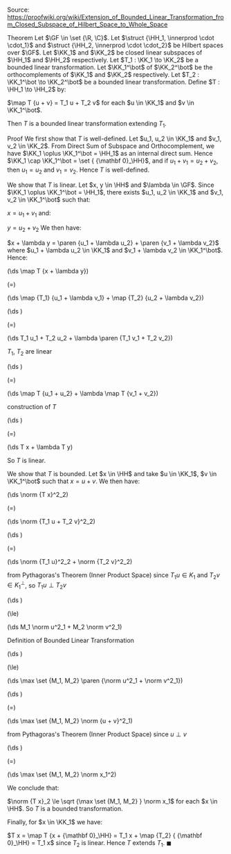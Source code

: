 # 

Source: https://proofwiki.org/wiki/Extension_of_Bounded_Linear_Transformation_from_Closed_Subspace_of_Hilbert_Space_to_Whole_Space

Theorem
Let $\GF \in \set {\R, \C}$.
Let $\struct {\HH_1, \innerprod \cdot \cdot_1}$ and $\struct {\HH_2, \innerprod \cdot \cdot_2}$ be Hilbert spaces over $\GF$.
Let $\KK_1$ and $\KK_2$ be closed linear subspaces of $\HH_1$ and $\HH_2$ respectively.
Let $T_1 : \KK_1 \to \KK_2$ be a bounded linear transformation.
Let $\KK_1^\bot$ of $\KK_2^\bot$ be the orthocomplements of $\KK_1$ and $\KK_2$ respectively.
Let $T_2 : \KK_1^\bot \to \KK_2^\bot$ be a bounded linear transformation.
Define $T : \HH_1 \to \HH_2$ by:

$\map T {u + v} = T_1 u + T_2 v$
for each $u \in \KK_1$ and $v \in \KK_1^\bot$. 

Then $T$ is a bounded linear transformation extending $T_1$. 


Proof
We first show that $T$ is well-defined. 
Let $u_1, u_2 \in \KK_1$ and $v_1, v_2 \in \KK_2$.
From Direct Sum of Subspace and Orthocomplement, we have $\KK_1 \oplus \KK_1^\bot = \HH_1$ as an internal direct sum.
Hence $\KK_1 \cap \KK_1^\bot = \set { {\mathbf 0}_\HH}$, and if $u_1 + v_1 = u_2 + v_2$, then $u_1 = u_2$ and $v_1 = v_2$.
Hence $T$ is well-defined.

We show that $T$ is linear.
Let $x, y \in \HH$ and $\lambda \in \GF$. 
Since $\KK_1 \oplus \KK_1^\bot = \HH_1$, there exists $u_1, u_2 \in \KK_1$ and $v_1, v_2 \in \KK_1^\bot$ such that:

$x = u_1 + v_1$
and:

$y = u_2 + v_2$
We then have:

$x + \lambda y = \paren {u_1 + \lambda u_2} + \paren {v_1 + \lambda v_2}$
where $u_1 + \lambda u_2 \in \KK_1$ and $v_1 + \lambda v_2 \in \KK_1^\bot$.
Hence:














\(\ds \map T {x + \lambda y}\)

\(=\)







\(\ds \map {T_1} {u_1 + \lambda v_1} + \map {T_2} {u_2 + \lambda v_2}\)




















\(\ds \)

\(=\)







\(\ds T_1 u_1 + T_2 u_2 + \lambda \paren {T_1 v_1 + T_2 v_2}\)





$T_1$, $T_2$ are linear














\(\ds \)

\(=\)







\(\ds \map T {u_1 + u_2} + \lambda \map T {v_1 + v_2}\)





construction of $T$














\(\ds \)

\(=\)







\(\ds T x + \lambda T y\)









So $T$ is linear.

We show that $T$ is bounded.
Let $x \in \HH$ and take $u \in \KK_1$, $v \in \KK_1^\bot$ such that $x = u + v$.
We then have:














\(\ds \norm {T x}^2_2\)

\(=\)







\(\ds \norm {T_1 u + T_2 v}^2_2\)




















\(\ds \)

\(=\)







\(\ds \norm {T_1 u}^2_2 + \norm {T_2 v}^2_2\)





from Pythagoras's Theorem (Inner Product Space) since $T_1 u \in K_1$ and $T_2 v \in K_1^\bot$, so $T_1 u \perp T_2 v$














\(\ds \)

\(\le\)







\(\ds M_1 \norm u^2_1 + M_2 \norm v^2_1\)





Definition of Bounded Linear Transformation














\(\ds \)

\(\le\)







\(\ds \max \set {M_1, M_2} \paren {\norm u^2_1 + \norm v^2_1}\)




















\(\ds \)

\(=\)







\(\ds \max \set {M_1, M_2} \norm {u + v}^2_1\)





from Pythagoras's Theorem (Inner Product Space) since $u \perp v$














\(\ds \)

\(=\)







\(\ds \max \set {M_1, M_2} \norm x_1^2\)









We conclude that:

$\norm {T x}_2 \le \sqrt {\max \set {M_1, M_2} } \norm x_1$
for each $x \in \HH$.
So $T$ is a bounded transformation.

Finally, for $x \in \KK_1$ we have:

$T x = \map T {x + {\mathbf 0}_\HH} = T_1 x + \map {T_2} { {\mathbf 0}_\HH} = T_1 x$
since $T_2$ is linear.
Hence $T$ extends $T_1$.
$\blacksquare$





